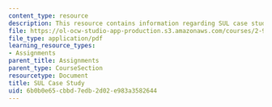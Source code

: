 ```yaml
---
content_type: resource
description: This resource contains information regarding SUL case study.
file: https://ol-ocw-studio-app-production.s3.amazonaws.com/courses/2-96-management-in-engineering-fall-2012/6b0b0e65cbbd7edb2d02e983a3582644_MIT2_96F12_assn05.pdf
file_type: application/pdf
learning_resource_types:
- Assignments
parent_title: Assignments
parent_type: CourseSection
resourcetype: Document
title: SUL Case Study
uid: 6b0b0e65-cbbd-7edb-2d02-e983a3582644
---
```

